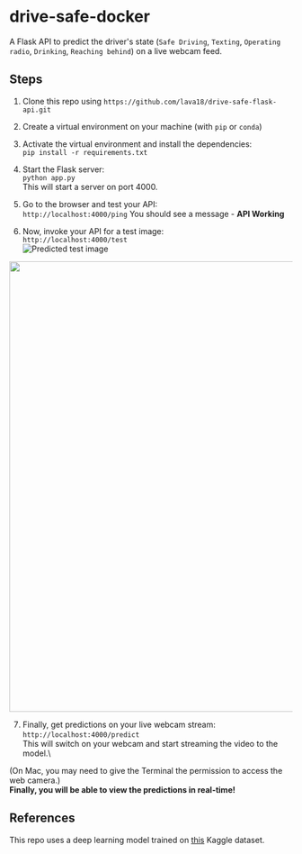 # drive-safe-docker
A Flask API to predict the driver's state (`Safe Driving`, `Texting`, `Operating radio`, `Drinking`, `Reaching behind`) on a live webcam feed. 

## Steps
1. Clone this repo using `https://github.com/lava18/drive-safe-flask-api.git`

2. Create a virtual environment on your machine (with `pip` or `conda`)

3. Activate the virtual environment and install the dependencies: \
`pip install -r requirements.txt`

4. Start the Flask server: \
 `python app.py`\
This will start a server on port 4000.

5. Go to the browser and test your API: \
`http://localhost:4000/ping`
You should see a message - **API Working**

6. Now, invoke your API for a test image:\
`http://localhost:4000/test`\
![Predicted test image](https://drive.google.com/file/d/10wcY66yTk46w64EfyMYj5Ne_eq1dA4Nr/view?usp=sharing)
<img src="https://drive.google.com/file/d/10wcY66yTk46w64EfyMYj5Ne_eq1dA4Nr/view?usp=sharing" width=800 raw=true/> 

7. Finally, get predictions on your live webcam stream: \
`http://localhost:4000/predict` \
This will switch on your webcam and start streaming the video to the model.\

(On Mac, you may need to give the Terminal the permission to access the web camera.)\
**Finally, you will be able to view the predictions in real-time!**

## References
This repo uses a deep learning model trained on [this](https://www.kaggle.com/c/state-farm-distracted-driver-detection/data) Kaggle dataset. 
